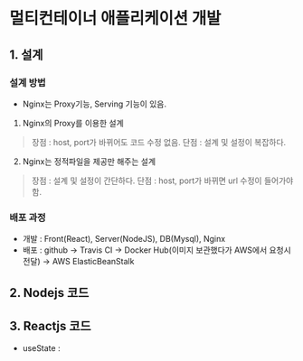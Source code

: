 # 멀티컨테이너 애플리케이션 개발

## 1. 설계
### 설계 방법
- Nginx는 Proxy기능, Serving 기능이 있음.
1. Nginx의 Proxy를 이용한 설계
> 장점 : host, port가 바뀌어도 코드 수정 없음.
> 단점 : 설계 및 설정이 복잡하다.
2. Nginx는 정적파일을 제공만 해주는 설계
> 장점 : 설계 및 설정이 간단하다.
> 단점 : host, port가 바뀌면 url 수정이 들어가야함.

### 배포 과정
- 개발 : Front(React), Server(NodeJS), DB(Mysql), Nginx
- 배포 : github -> Travis CI -> Docker Hub(이미지 보관했다가 AWS에서 요청시 전달) -> AWS ElasticBeanStalk

## 2. Nodejs 코드

## 3. Reactjs 코드
- useState : 
